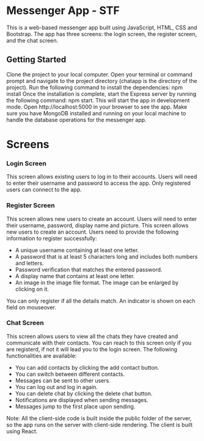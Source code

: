 # Messenger App - STF
This is a web-based messenger app built using JavaScript, HTML, CSS and Bootstrap. The app has three screens: the login screen, the register screen, and the chat screen.

## Getting Started
Clone the project to your local computer.
Open your terminal or command prompt and navigate to the project directory (chatapp is the directory of the project).
Run the following command to install the dependencies: npm install
Once the installation is complete, start the Express server by running the following command: npm start.
This will start the app in development mode. Open http://localhost:5000 in your browser to see the app.
Make sure you have MongoDB installed and running on your local machine to handle the database operations for the messenger app.

# Screens
### Login Screen
This screen allows existing users to log in to their accounts. Users will need to enter their username and password to access the app. Only registered users can connect to the app.

### Register Screen
This screen allows new users to create an account. Users will need to enter their username, password, display name and picture.
This screen allows new users to create an account. Users need to provide the following information to register successfully:

* A unique username containing at least one letter.
* A password that is at least 5 characters long and includes both numbers and letters.
* Password verification that matches the entered password.
* A display name that contains at least one letter.
* An image in the image file format. The image can be enlarged by clicking on it.

You can only register if all the details match. An indicator is shown on each field on mouseover.

### Chat Screen
This screen allows users to view all the chats they have created and communicate with their contacts. You can reach to this screen only if you are registerd, if not it will lead you to the login screen. The following functionalities are available:

* You can add contacts by clicking the add contact button.
* You can switch between different contacts.
* Messages can be sent to other users.
* You can log out and log in again.
* You can delete chat by clicking the delete chat button.
* Notifications are displayed when sending messages.
* Messages jump to the first place upon sending.

Note: All the client-side code is built inside the public folder of the server, so the app runs on the server with client-side rendering. The client is built using React.

